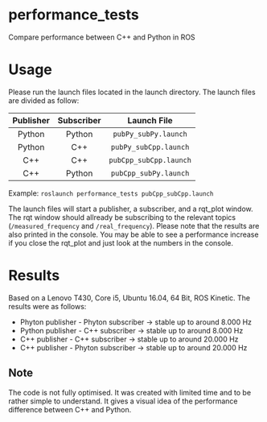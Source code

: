 # performance_tests
Compare performance between C++ and Python in ROS

# Usage
Please run the launch files located in the launch directory. The launch files are divided as follow:

| Publisher | Subscriber | Launch File | 
|:---------:|:----------:|:-----------:|
| Python | Python | `pubPy_subPy.launch`   |
| Python |  C++   | `pubPy_subCpp.launch`  |
|  C++   |  C++   | `pubCpp_subCpp.launch` |
|  C++   | Python | `pubCpp_subPy.launch`  |

Example: `roslaunch performance_tests pubCpp_subCpp.launch`

The launch files will start a publisher, a subscriber, and a rqt_plot window. The rqt window should allready be subscribing to the relevant topics (`/measured_frequency` and `/real_frequency`). Please note that the results are also printed in the console. You may be able to see a performance increase if you close the rqt_plot and just look at the numbers in the console.  

# Results
Based on a Lenovo T430, Core i5, Ubuntu 16.04, 64 Bit, ROS Kinetic. The results were as follows:
* Phyton publisher - Phyton subscriber -> stable up to around 8.000 Hz
* Python publisher - C++ subscriber -> stable up to around 8.000 Hz
* C++ publisher - C++ subscriber -> stable up to around 20.000 Hz
* C++ publisher - Phyton subscriber -> stable up to around 20.000 Hz

Note
----
The code is not fully optimised. It was created with limited time and to be rather simple to understand. It gives a visual idea of the performance difference between C++ and Python.
